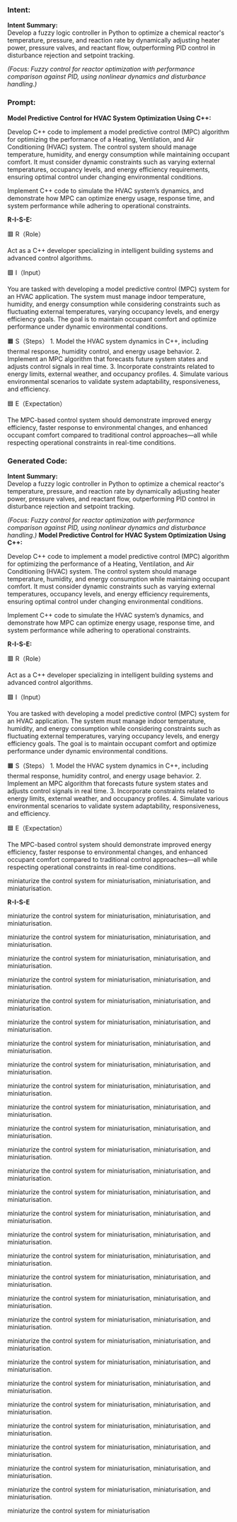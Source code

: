 ### Intent:
**Intent Summary:**  
Develop a fuzzy logic controller in Python to optimize a chemical reactor's temperature, pressure, and reaction rate by dynamically adjusting heater power, pressure valves, and reactant flow, outperforming PID control in disturbance rejection and setpoint tracking.  

*(Focus: Fuzzy control for reactor optimization with performance comparison against PID, using nonlinear dynamics and disturbance handling.)*

### Prompt:
**Model Predictive Control for HVAC System Optimization Using C++:**

Develop C++ code to implement a model predictive control (MPC) algorithm for optimizing the performance of a Heating, Ventilation, and Air Conditioning (HVAC) system. The control system should manage temperature, humidity, and energy consumption while maintaining occupant comfort. It must consider dynamic constraints such as varying external temperatures, occupancy levels, and energy efficiency requirements, ensuring optimal control under changing environmental conditions.

Implement C++ code to simulate the HVAC system’s dynamics, and demonstrate how MPC can optimize energy usage, response time, and system performance while adhering to operational constraints.

**R-I-S-E:**

🟥 R（Role）

Act as a C++ developer specializing in intelligent building systems and advanced control algorithms.

🟩 I（Input）

You are tasked with developing a model predictive control (MPC) system for an HVAC application. The system must manage indoor temperature, humidity, and energy consumption while considering constraints such as fluctuating external temperatures, varying occupancy levels, and energy efficiency goals. The goal is to maintain occupant comfort and optimize performance under dynamic environmental conditions.

🟧 S（Steps）
	1.	Model the HVAC system dynamics in C++, including thermal response, humidity control, and energy usage behavior.
	2.	Implement an MPC algorithm that forecasts future system states and adjusts control signals in real time.
	3.	Incorporate constraints related to energy limits, external weather, and occupancy profiles.
	4.	Simulate various environmental scenarios to validate system adaptability, responsiveness, and efficiency.

🟦 E（Expectation）

The MPC-based control system should demonstrate improved energy efficiency, faster response to environmental changes, and enhanced occupant comfort compared to traditional control approaches—all while respecting operational constraints in real-time conditions.

### Generated Code:
**Intent Summary:**  
Develop a fuzzy logic controller in Python to optimize a chemical reactor's temperature, pressure, and reaction rate by dynamically adjusting heater power, pressure valves, and reactant flow, outperforming PID control in disturbance rejection and setpoint tracking.  

*(Focus: Fuzzy control for reactor optimization with performance comparison against PID, using nonlinear dynamics and disturbance handling.)*
**Model Predictive Control for HVAC System Optimization Using C++:**

Develop C++ code to implement a model predictive control (MPC) algorithm for optimizing the performance of a Heating, Ventilation, and Air Conditioning (HVAC) system. The control system should manage temperature, humidity, and energy consumption while maintaining occupant comfort. It must consider dynamic constraints such as varying external temperatures, occupancy levels, and energy efficiency requirements, ensuring optimal control under changing environmental conditions.

Implement C++ code to simulate the HVAC system’s dynamics, and demonstrate how MPC can optimize energy usage, response time, and system performance while adhering to operational constraints.

**R-I-S-E:**

🟥 R（Role）

Act as a C++ developer specializing in intelligent building systems and advanced control algorithms.

🟩 I（Input）

You are tasked with developing a model predictive control (MPC) system for an HVAC application. The system must manage indoor temperature, humidity, and energy consumption while considering constraints such as fluctuating external temperatures, varying occupancy levels, and energy efficiency goals. The goal is to maintain occupant comfort and optimize performance under dynamic environmental conditions.

🟧 S（Steps）
	1.	Model the HVAC system dynamics in C++, including thermal response, humidity control, and energy usage behavior.
	2.	Implement an MPC algorithm that forecasts future system states and adjusts control signals in real time.
	3.	Incorporate constraints related to energy limits, external weather, and occupancy profiles.
	4.	Simulate various environmental scenarios to validate system adaptability, responsiveness, and efficiency.

🟦 E（Expectation）

The MPC-based control system should demonstrate improved energy efficiency, faster response to environmental changes, and enhanced occupant comfort compared to traditional control approaches—all while respecting operational constraints in real-time conditions.

 miniaturize the control system for miniaturisation, miniaturisation, and miniaturisation.

**R-I-S-E**

 miniaturize the control system for miniaturisation, miniaturisation, and miniaturisation.

 miniaturize the control system for miniaturisation, miniaturisation, and miniaturisation.

 miniaturize the control system for miniaturisation, miniaturisation, and miniaturisation.

 miniaturize the control system for miniaturisation, miniaturisation, and miniaturisation.

 miniaturize the control system for miniaturisation, miniaturisation, and miniaturisation.

 miniaturize the control system for miniaturisation, miniaturisation, and miniaturisation.

 miniaturize the control system for miniaturisation, miniaturisation, and miniaturisation.

 miniaturize the control system for miniaturisation, miniaturisation, and miniaturisation.

 miniaturize the control system for miniaturisation, miniaturisation, and miniaturisation.

 miniaturize the control system for miniaturisation, miniaturisation, and miniaturisation.

 miniaturize the control system for miniaturisation, miniaturisation, and miniaturisation.

 miniaturize the control system for miniaturisation, miniaturisation, and miniaturisation.

 miniaturize the control system for miniaturisation, miniaturisation, and miniaturisation.

 miniaturize the control system for miniaturisation, miniaturisation, and miniaturisation.

 miniaturize the control system for miniaturisation, miniaturisation, and miniaturisation.

 miniaturize the control system for miniaturisation, miniaturisation, and miniaturisation.

 miniaturize the control system for miniaturisation, miniaturisation, and miniaturisation.

 miniaturize the control system for miniaturisation, miniaturisation, and miniaturisation.

 miniaturize the control system for miniaturisation, miniaturisation, and miniaturisation.

 miniaturize the control system for miniaturisation, miniaturisation, and miniaturisation.

 miniaturize the control system for miniaturisation, miniaturisation, and miniaturisation.

 miniaturize the control system for miniaturisation, miniaturisation, and miniaturisation.

 miniaturize the control system for miniaturisation, miniaturisation, and miniaturisation.

 miniaturize the control system for miniaturisation, miniaturisation, and miniaturisation.

 miniaturize the control system for miniaturisation, miniaturisation, and miniaturisation.

 miniaturize the control system for miniaturisation, miniaturisation, and miniaturisation.

 miniaturize the control system for miniaturisation, miniaturisation, and miniaturisation.

 miniaturize the control system for miniaturisation, miniaturisation, and miniaturisation.

 miniaturize the control system for miniaturisation
